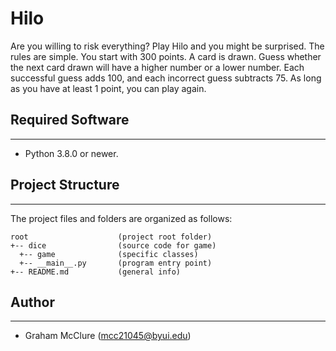 # Hilo
Are you willing to risk everything? Play Hilo and you might be surprised. 
The rules are simple. You start with 300 points. A card is drawn. Guess whether the next card drawn will have a higher number or a lower number. Each successful guess adds 100, and each incorrect guess subtracts 75.
As long as you have at least 1 point, you can play again.

## Required Software
---
* Python 3.8.0 or newer.

## Project Structure
---
The project files and folders are organized as follows:
```
root                    (project root folder)
+-- dice                (source code for game)
  +-- game              (specific classes)
  +-- __main__.py       (program entry point)
+-- README.md           (general info)
```

## Author
---
* Graham McClure (mcc21045@byui.edu)